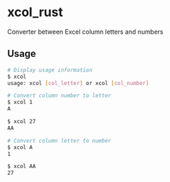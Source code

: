 # xcol_rust

Converter between Excel column letters and numbers

## Usage

```sh
# Display usage information
$ xcol
usage: xcol [col_letter] or xcol [col_number]

# Convert column number to letter
$ xcol 1
A

$ xcol 27
AA

# Convert column letter to number
$ xcol A
1

$ xcol AA
27

```
